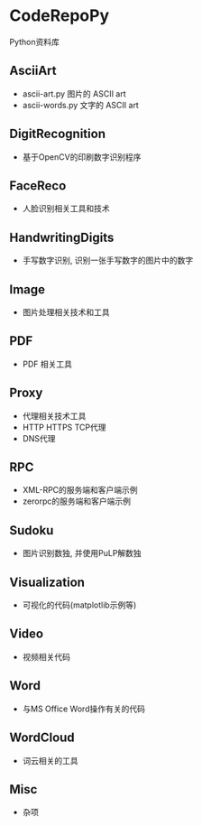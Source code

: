 # CodeRepoPy
Python资料库

## AsciiArt
   * ascii-art.py
      图片的 ASCII art
   * ascii-words.py
      文字的 ASCII art

## DigitRecognition
   * 基于OpenCV的印刷数字识别程序

## FaceReco
   * 人脸识别相关工具和技术

## HandwritingDigits
   * 手写数字识别, 识别一张手写数字的图片中的数字

## Image
   * 图片处理相关技术和工具

## PDF
   * PDF 相关工具

## Proxy
   * 代理相关技术工具
   * HTTP HTTPS TCP代理
   * DNS代理

## RPC
   * XML-RPC的服务端和客户端示例
   * zerorpc的服务端和客户端示例

## Sudoku
   * 图片识别数独, 并使用PuLP解数独

## Visualization
   * 可视化的代码(matplotlib示例等)

## Video
   * 视频相关代码

## Word
   * 与MS Office Word操作有关的代码

## WordCloud
   * 词云相关的工具

## Misc
   * 杂项
